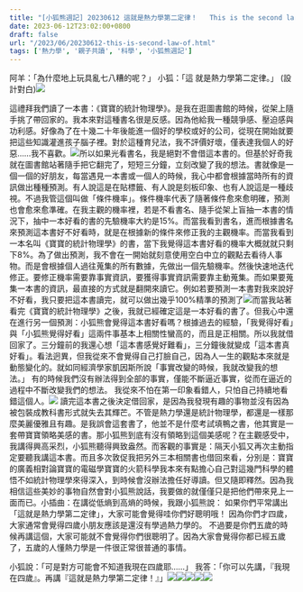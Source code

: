 ```yaml
---
title: "[小狐熊週記] 20230612 這就是熱力學第二定律！   This is the second law of thermodynamics!"
date: 2023-06-12T23:02:00+0800
draft: false
url: "/2023/06/20230612-this-is-second-law-of.html"
tags: ['熱力學', '親子共讀', '科學', '小狐熊週記']
---
```


阿羊：「為什麼地上玩具亂七八糟的呢？」
小狐：「這 就是熱力學第二定律。」
(設計對白)![](https://blogger.googleusercontent.com/img/b/R29vZ2xl/AVvXsEgQJCitdOV06OsRL57nrVp74_2jIM82uqw_zZETewvObZkj5dLeb2yzqIbFTrvuIypZeCWub0TfTw2kkYulxjQQrknb4U7qy8XWk7kRGeFoL2Pp1kl8UwXbPDyb4t1s5jV0ef7k-SgPOCl4uSaXnBuj9sjT6FWE36Nkv7s5K-CMCNzlPl_T_qObSQ8k/w301-h400/PXL_20230612_131303199.MP.jpg)

這禮拜我們讀了一本書：《寶寶的統計物理學》。是我在逛圖書館的時候，從架上隨手挑了帶回家的。我本來對這種書名很是反感。因為他給我一種競爭感、壓迫感與功利感。好像為了在十幾二十年後能進一個好的學校或好的公司，從現在開始就要把這些知識灌進孩子腦子裡。對於這種育兒法，我不評價好壞，僅表達我個人的好惡……我不喜歡。![](https://blogger.googleusercontent.com/img/b/R29vZ2xl/AVvXsEh-dBYdsdlGzScBZQEROkTplwMDcxlhVXD3B-mLSZmeKUBQpzVHzhSa6PUwDL5zEEPDFykfTpFQQfEpLCXkYBs9W7QY850YlYLT2dvKIPeqwVPJI7S6xwQ_MLrdFg5bWueIZc2F49SdwxteZ6WdLboEBksOdHBM3e0UNvEctSoeECro7jQF16b1-f_E/w301-h400/PXL_20230612_131320065.jpg)所以如果光看書名，我是絕對不會借這本書的。但基於好奇我就在圖書館站著隨手把它翻完了，短短三分鐘，立刻改變了我的想法。書就像是一個一個的好朋友，每當遇見一本書或一個人的時候，我心中都會根據當時所有的資訊做出種種預測。有人說這是在貼標籤、有人說是刻板印象、也有人說這是一種歧視。不過我管這個叫做「條件機率」。條件機率代表了隨著條件愈來愈明確，預測也會愈來愈準確。在我主觀的機率裡，若是不看書名、隨手從架上盲抽一本書的情況下，抽中一本好看的書的先驗機率大約是15%。而當我看到書名，進而根據書名來預測這本書好不好看時，就是在根據新的條件來修正我的主觀機率。而當我看到一本名叫《寶寶的統計物理學》的書，當下我覺得這本書好看的機率大概就就只剩下8%。為了做出預測，我不會在一開始就刻意使用空白中立的觀點去看待人事物。而是會根據個人過往蒐集的所有數據，先做出一個先驗機率。然後快速地迭代修正。要修正機率需要靠事實資訊，要獲得事實資訊需要靠主動蒐集。而如果要蒐集一本書的資訊，最直接的方式就是翻開來讀它。例如若要預測一本書對我來說好不好看，我只要把這本書讀完，就可以做出幾乎100%精準的預測了![](https://fonts.gstatic.com/s/e/notoemoji/15.0/1f606/72.png)而當我站著看完《寶寶的統計物理學》之後，我就已經確定這是一本好看的書了。但我心中還在進行另一個預測：小狐熊會覺得這本書好看嗎？根據過去的經驗，「我覺得好看」與「小狐熊覺得好看」這兩件事基本上相關性蠻高的，而且是正相關。所以我就借回家了。三分鐘前的我還心想「這本書感覺好難看」，三分鐘後就變成「這本書真好看」。看法迥異，但我從來不會覺得自己打臉自己，因為人一生的觀點本來就是動態變化的。就如同經濟學家凱因斯所說「事實改變的時候，我就改變我的想法。」
有的時候我們沒有辦法得到全部的事實，僅能不斷逼近事實，從而在逼近的過程中不斷改變我們的想法。
我從來不怕在第一印象看錯人，只怕自己持續地看錯這個人。![](https://blogger.googleusercontent.com/img/b/R29vZ2xl/AVvXsEjXPMa67qNcRxaQ8F5au-y1XfjhY3z13Pphn8Zx28Yz8aQlmh36g8Pvv1p2EImSM49vAsE0peFK9nLdJTjO5VlKhu4MxsCKYSVJohfm_o0drPv5eM41BiDw4TjnP7Q6cVl2ZuhnPWg8AUSV1eRQI0HlGZn4iGMsrV0paGpWo1xU6Oh5TVl3Bzwt4Md1/w400-h189/quote-when-the-facts-change-i-change-my-mind-john-maynard-keynes-52-12-54.jpg)
讀完這本書之後決定借回家，是因為我發現有趣的事物並沒有因為被包裝成教科書形式就失去其輝芒。不管是熱力學還是統計物理學，都還是一樣那麼美麗優雅且有趣。是我誤會這套書了，他並不是什麼考試填鴨之書，他其實是一套帶寶寶領略美感的書。那小狐熊到底有沒有領略到這個美感呢？在主觀感受中，我講得興高采烈，小狐熊聽得興致盎然。而客觀的事實是：隔天小狐又再次主動指定要聽我講這本書。而且多次敦促我把另外三本相關書也借回來看，分別是：寶寶的廣義相對論寶寶的電磁學寶寶的火箭科學我本來有點擔心自己對這幾門科學的體悟不如統計物理學來得深入，到時候會沒辦法擔任好導讀。但又隨即釋然。因為我相信這些美妙的事物自然會對小狐熊說話，我要做的就僅僅只是把他們帶來見上一面而已。小插曲：在講從低熵到高熵的時候，我跟小狐熊說：
如果你們平常講出「這就是熱力學第二定律」，大家可能會覺得哇你們好聰明哦！
因為你們才四歲，大家通常會覺得四歲小朋友應該是還沒有學過熱力學的。
不過要是你們五歲的時候再講這個，大家可能就不會覺得你們很聰明了。因為大家會覺得你都已經五歲了，五歲的人懂熱力學是一件很正常很普通的事情。

小狐說：「可是對方可能會不知道我現在四歲耶……」
我答：「你可以先講，『我現在四歲』。再講『這就是熱力學第二定律！』」![](https://fonts.gstatic.com/s/e/notoemoji/15.0/1f923/72.png)![](https://fonts.gstatic.com/s/e/notoemoji/15.0/1f923/72.png)![](https://fonts.gstatic.com/s/e/notoemoji/15.0/1f923/72.png)![](https://fonts.gstatic.com/s/e/notoemoji/15.0/1f923/72.png)![](https://fonts.gstatic.com/s/e/notoemoji/15.0/1f923/72.png)
